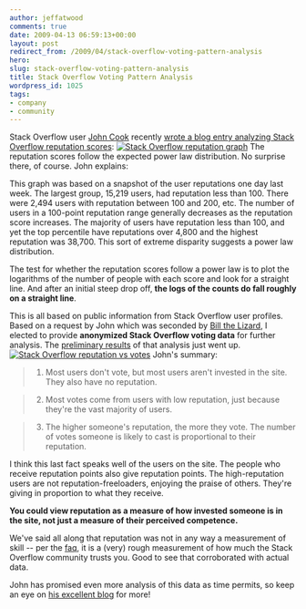 ```yaml
---
author: jeffatwood
comments: true
date: 2009-04-13 06:59:13+00:00
layout: post
redirect_from: /2009/04/stack-overflow-voting-pattern-analysis
hero: 
slug: stack-overflow-voting-pattern-analysis
title: Stack Overflow Voting Pattern Analysis
wordpress_id: 1025
tags:
- company
- community
---
```



Stack Overflow user [John Cook](http://stackoverflow.com/users/25188/john-d-cook) recently [wrote a blog entry analyzing Stack Overflow reputation scores](http://www.johndcook.com/blog/2009/03/02/stackoverflow-reputation-statistics/):
[![Stack Overflow reputation graph](http://blog.stackoverflow.com/wp-content/uploads/so_graph1.png)](http://www.johndcook.com/blog/2009/03/02/stackoverflow-reputation-statistics/)
The reputation scores follow the expected power law distribution. No surprise there, of course. John explains:





>
This graph was based on a snapshot of the user reputations one day last week. The largest group, 15,219 users, had reputation less than 100. There were 2,494 users with reputation between 100 and 200, etc. The number of users in a 100-point reputation range generally decreases as the reputation score increases. The majority of users have reputation less than 100, and yet the top percentile have reputations over 4,800 and the highest reputation was 38,700. This sort of extreme disparity suggests a power law distribution.

> 
> 
The test for whether the reputation scores follow a power law is to plot the logarithms of the number of people with each score and look for a straight line. And after an initial steep drop off, **the logs of the counts do fall roughly on a straight line**.






This is all based on public information from Stack Overflow user profiles. Based on a request by John which was seconded by [Bill the Lizard](http://stackoverflow.com/users/1288/bill-the-lizard), I elected to provide **anonymized Stack Overflow voting data** for further analysis. The [preliminary results](http://www.johndcook.com/blog/2009/04/12/civic-duty-on-stackoverflow/) of that analysis just went up.
[![Stack Overflow reputation vs votes](http://blog.stackoverflow.com/wp-content/uploads/so_repvotes.png)](http://www.johndcook.com/blog/2009/04/12/civic-duty-on-stackoverflow/)
John's summary:





>

> 
> 

>   1. Most users don't vote, but most users aren't invested in the site. They also have no reputation.

>   2. Most votes come from users with low reputation, just because they're the vast majority of users.

>   3. The higher someone's reputation, the more they vote. The number of votes someone is likely to cast is proportional to their reputation.


> 
> 
I think this last fact speaks well of the users on the site. The people who receive reputation points also give reputation points. The high-reputation users are not reputation-freeloaders, enjoying the praise of others. They're giving in proportion to what they receive.

> 
> 
**You could view reputation as a measure of how invested someone is in the site, not just a measure of their perceived competence.**






We've said all along that reputation was not in any way a measurement of skill -- per the [faq](http://stackoverflow.com/faq), it is a (very) rough measurement of how much the Stack Overflow community trusts you. Good to see that corroborated with actual data.



John has promised even more analysis of this data as time permits, so keep an eye on [his excellent blog](http://www.johndcook.com/blog) for more!


